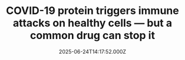 ---
title: "COVID-19 protein triggers immune attacks on healthy cells — but a common drug can stop it"
date: 2025-06-24T14:17:52.000Z
category: Health
externalLink: "https://www.sciencedaily.com/releases/2025/06/250624044324.htm"
image: ""
excerpt: "Scientists have uncovered a stealthy tactic used by the SARS-CoV-2 virus: one of its proteins can leap from infected cells to healthy ones, effectively tricking the immune system into attacking the body’s own tissues.…"
---